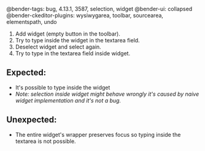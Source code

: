 @bender-tags: bug, 4.13.1, 3587, selection, widget
@bender-ui: collapsed
@bender-ckeditor-plugins: wysiwygarea, toolbar, sourcearea, elementspath, undo

1. Add widget (empty button in the toolbar).
2. Try to type inside the widget in the textarea field.
3. Deselect widget and select again.
4. Try to type in the textarea field inside widget.

## Expected:
* It's possible to type inside the widget
* _Note: selection inside widget might behave wrongly it's caused by naive widget implementation and it's not a bug._

## Unexpected:
* The entire widget's wrapper preserves focus so typing inside the textarea is not possible.
